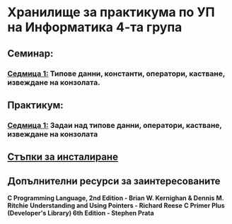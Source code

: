 # Хранилище за практикума по УП на Информатика 4-та група

## Семинар:

### [Седмица 1:](https://github.com/dimoyordanov/UpInformaticsSeminarPracticum2024-25/tree/main/Seminar/Week01) Типове данни, константи, оператори, кастване, извеждане на конзолата.

## Практикум:

### [Седмица 1:](https://github.com/dimoyordanov/UpInformaticsSeminarPracticum2024-25/tree/main/praktikum/week1) Задаи над типове данни, оператори, кастване, извеждане на конзолата

## [Стъпки за инсталиране](https://github.com/Stelllarce/Introduction_To_Programming_2024/tree/main/Prerequisites)

## Допълнителни ресурси за заинтересованите
**C Programming Language, 2nd Edition -  Brian W. Kernighan & Dennis M. Ritchie**
**Understanding and Using Pointers - Richard Reese**
**C Primer Plus (Developer's Library) 6th Edition - Stephen Prata**
